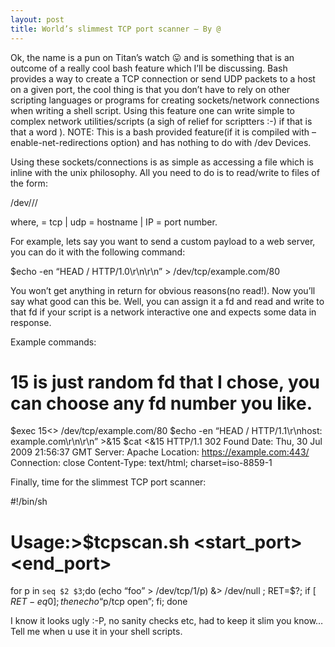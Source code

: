```yaml
---
layout: post
title: World’s slimmest TCP port scanner – By @
---
```


Ok, the name is a pun on Titan’s watch 😛 and is something that is an outcome of a really cool bash feature which I’ll be discussing. Bash provides a way to create a TCP connection or send UDP packets to a host on  a given port, the cool thing is that you don’t have to rely on other scripting languages or programs for creating sockets/network connections when writing a shell script. Using this feature one can write simple to complex network utilities/scripts (a sigh of relief for scriptters :-) if that is that a word ).
NOTE: This is a bash provided feature(if it is compiled with –enable-net-redirections option) and has nothing to do with /dev Devices.

Using these sockets/connections is as simple as accessing a file which is inline with the unix philosophy. All you need to do is to read/write to files of the form:

/dev/<protocol>/<host>/<port>

where, <protocol> = tcp | udp
<host> = hostname | IP
<port> = port number.

For example, lets say you want to send a custom payload to a web server, you can do it with the following command:

$echo -en “HEAD / HTTP/1.0\r\n\r\n”  > /dev/tcp/example.com/80

You won’t get anything in return for obvious reasons(no read!). Now you’ll say what good can this be. Well, you can assign it a fd and read and write to that fd if your script is a network interactive one and expects some data in response.

Example commands:
# 15 is just random fd that I chose, you can choose any fd number you like.

$exec 15<> /dev/tcp/example.com/80
$echo -en “HEAD / HTTP/1.1\r\nhost: example.com\r\n\r\n” >&15
$cat <&15
HTTP/1.1 302 Found
Date: Thu, 30 Jul 2009 21:56:37 GMT
Server: Apache
Location: https://example.com:443/
Connection: close
Content-Type: text/html; charset=iso-8859-1

Finally, time for the slimmest TCP port scanner:

#!/bin/sh
# Usage:>$tcpscan.sh <host> <start_port> <end_port>

for p in `seq $2 $3`;do  (echo “foo” > /dev/tcp/$1/$p) &> /dev/null ; RET=$?; if [ $RET -eq 0 ]; then echo “$p/tcp open”; fi; done

I know it looks ugly :-P, no sanity checks etc, had to keep it slim you know…
Tell me when u use it in your shell scripts.

